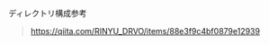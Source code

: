 ディレクトリ構成参考
> https://qiita.com/RINYU_DRVO/items/88e3f9c4bf0879e12939

<GiGothicCross />
<GiQueenCrown />
<GiChessQueen />
<GiCrenelCrown />
<GiImperialCrown />
<GiCrown />

<GiFeline />

<GiFreemasonry />
<GiCorset />
<GiFurShirt />
<GiMimicChest />

<GiSunbeams />
<GiSnowman />
<GiExplodingPlanet />
<GiBee />

<GiHolyOak />
<GiGothicCross />
<GiEclipseFlare />
<GiCrownedExplosion />
<GiIronCross />
<GiClockwork />
<GiCampfire /> 